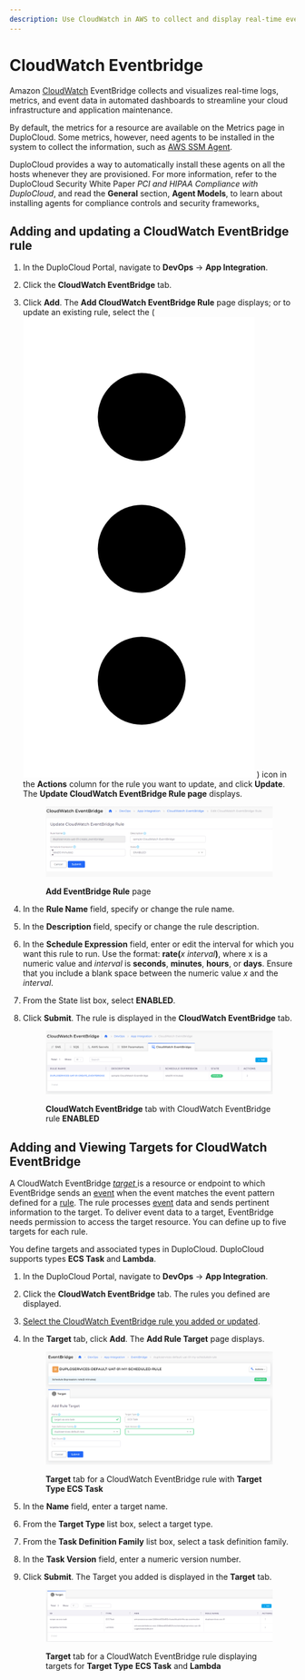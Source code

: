 ```yaml
---
description: Use CloudWatch in AWS to collect and display real-time event data
---
```


# CloudWatch Eventbridge

Amazon [CloudWatch](https://aws.amazon.com/cloudwatch/) EventBridge collects and visualizes real-time logs, metrics, and event data in automated dashboards to streamline your cloud infrastructure and application maintenance.

By default, the metrics for a resource are available on the Metrics page in DuploCloud. Some metrics, however, need agents to be installed in the system to collect the information, such as [AWS  SSM Agent](https://docs.aws.amazon.com/systems-manager/latest/userguide/ssm-agent.html).&#x20;

DuploCloud provides a way to automatically install these agents on all the hosts whenever they are provisioned. For more information, refer to the DuploCloud Security White Paper _PCI and HIPAA Compliance with DuploCloud_, and read the **General** section, **Agent Models**, to learn about installing agents for compliance controls and security frameworks[.](https://portal.duplocloud.net/compliance/Implementation.html?\_\_hstc=199910065.5cb100958892546d1fc484f311cab1cc.1640799817379.1643935000925.1643939246257.67&\_\_hssc=199910065.5.1643939246257&\_\_hsfp=29941011#agent-modules)

## Adding and updating a CloudWatch EventBridge rule

1. In the DuploCloud Portal, navigate to **DevOps** -> **App Integration**.
2. Click the **CloudWatch EventBridge** tab.
3.  Click **Add**. The **Add CloudWatch EventBridge Rule** page displays; or to update an existing rule, select the       ( <img src="../../.gitbook/assets/Kabab_three_Vertical_dots (4).png" alt="" data-size="line"> ) icon in the **Actions** column for the rule you want to update, and click **Update**. The **Update CloudWatch EventBridge Rule page** displays.

    <figure><img src="../../.gitbook/assets/CW3.png" alt=""><figcaption><p><strong>Add EventBridge Rule</strong> page</p></figcaption></figure>
4. In the **Rule Name** field, specify or change the rule name.
5. In the **Description** field, specify or change the rule description.
6. In the **Schedule Expression** field, enter or edit the interval for which you want this rule to run. Use the format: **rate(**_x_ _interval_**)**, where x is a numeric value and _interval_ is **seconds**, **minutes**, **hours**, or **days**. Ensure that you include a blank space between the numeric value _x_ and the _interval_.
7. From the State list box, select **ENABLED**.
8.  Click **Submit**. The rule is displayed in the **CloudWatch EventBridge** tab.

    <figure><img src="../../.gitbook/assets/CW4.png" alt=""><figcaption><p><strong>CloudWatch EventBridge</strong> tab with CloudWatch EventBridge rule <strong>ENABLED</strong></p></figcaption></figure>



## Adding and Viewing Targets for CloudWatch EventBridge

A CloudWatch EventBridge [_target_ ](https://docs.aws.amazon.com/eventbridge/latest/userguide/eb-targets.html)is a resource or endpoint to which EventBridge sends an [event](https://docs.aws.amazon.com/eventbridge/latest/userguide/eb-events.html) when the event matches the event pattern defined for a [rule](https://docs.aws.amazon.com/eventbridge/latest/userguide/eb-rules.html). The rule processes [event](https://docs.aws.amazon.com/eventbridge/latest/userguide/eb-events.html) data and sends pertinent information to the target. To deliver event data to a target, EventBridge needs permission to access the target resource. You can define up to five targets for each rule.

You define targets and associated types in DuploCloud. DuploCloud supports types **ECS Task** and **Lambda**.

1. In the DuploCloud Portal, navigate to **DevOps** -> **App Integration**.
2. Click the **CloudWatch EventBridge** tab. The rules you defined are displayed.
3. [Select the CloudWatch EventBridge rule you added or updated](cloud-watch.md#adding-and-updating-a-cloudwatch-eventbridge-rule).&#x20;
4.  In the **Target** tab, click **Add**. The **Add Rule Target** page displays.

    <figure><img src="../../.gitbook/assets/CW5.png" alt=""><figcaption><p><strong>Target</strong> tab for a CloudWatch EventBridge rule with <strong>Target Type ECS Task</strong></p></figcaption></figure>
5. In the **Name** field, enter a target name.
6. From the **Target Type** list box, select a target type.
7. From the **Task Definition Family** list box, select a task definition family.
8. In the **Task Version** field, enter a numeric version number.
9.  Click **Submit**. The Target you added is displayed in the **Target** tab.

    <figure><img src="../../.gitbook/assets/CW6.png" alt=""><figcaption><p><strong>Target</strong> tab for a CloudWatch EventBridge rule displaying targets for <strong>Target Type</strong> <strong>ECS Task</strong> and <strong>Lambda</strong></p></figcaption></figure>

